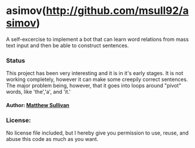 # asimov(http://github.com/msull92/asimov)

A self-excercise to implement a bot that can learn word relations from mass text input and then be able to construct sentences.

### Status

This project has been very interesting and it is in it's early stages. It is not working completely, however it can make some creepily correct sentences. The major problem being, however, that it goes into loops around "pivot" words, like 'the','a', and 'it.'

#### Author: [Matthew Sullivan](http://github.com/msull92)

### License:

No license file included, but I hereby give you permission to use, reuse, and abuse this code as much as you want.
